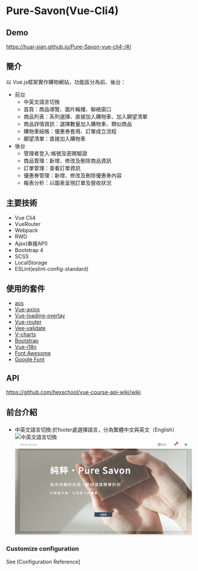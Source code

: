 # Pure-Savon(Vue-Cli4)

## Demo

https://huai-sian.github.io/Pure-Savon-vue-cli4-/#/
## 簡介

以 Vue.js框架實作購物網站，功能區分為前、後台：
* 前台
  - 中英文語言切換
  - 首頁：商品導覽、圖片輪播、聯絡窗口
  - 商品列表：系列選擇、直接加入購物車、加入願望清單
  - 商品詳情資訊：選擇數量加入購物車、類似商品
  - 購物車結帳：優惠券套用、訂單成立流程
  - 願望清單：直接加入購物車
* 後台
  - 管理者登入:帳號及密碼驗證
  - 商品管理：新增、修改及刪除商品資訊
  - 訂單管理：查看訂單資訊
  - 優惠券管理：新增、修改及刪除優惠券內容
  - 報表分析：以圖表呈現訂單及營收狀況
## 主要技術

* Vue Cli4
* VueRouter
* Webpack
* RWD
* Ajax(串接API)
* Bootstrap 4
* SCSS
* LocalStorage
* ESLint(eslint-config-standard)
## 使用的套件

* [aos](https://michalsnik.github.io/aos/)
* [Vue-axios](https://github.com/imcvampire/vue-axios#readme)
* [Vue-loading-overlay](https://github.com/ankurk91/vue-loading-overlay)
* [Vue-router](https://github.com/vuejs/vue-router#readme)
* [Vee-validate](https://vee-validate.logaretm.com/v3/)
* [V-charts](https://v-charts.js.org/#/)
* [Bootstrap](https://getbootstrap.com/)
* [Vue-i18n](https://github.com/kazupon/vue-i18n#readme)
* [Font Awesome](https://fontawesome.com/)
* [Google Font](https://fonts.google.com/)
## API

https://github.com/hexschool/vue-course-api-wiki/wiki
## 前台介紹

### 
* 中英文語言切換:於footer處選擇語言，分為繁體中文與英文（English）
![中英文語言切換](https://github.com/huai-sian/Pure-Savon-vue-cli4-/blob/master/language-transform.gif)
![](https://github.com/huai-sian/BMI-caculator/blob/main/%E8%9E%A2%E5%B9%95%E5%BF%AB%E7%85%A7%202020-12-26%20%E4%B8%8B%E5%8D%8811.40.41.png)
### Customize configuration
See [Configuration Reference]
